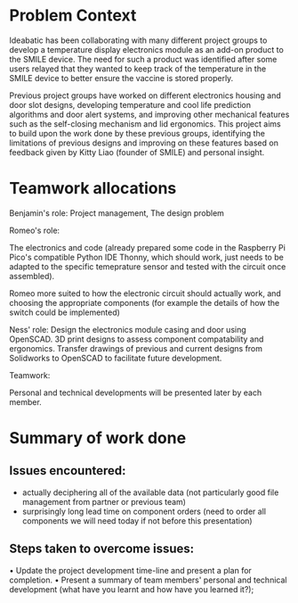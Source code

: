 # Problem Context

Ideabatic has been collaborating with many different project groups to develop a temperature display electronics module as an add-on product to the SMILE device. The need for such a product was identified after some users relayed that they wanted to keep track of the temperature in the SMILE device to better ensure the vaccine is stored properly.

Previous project groups have worked on different electronics housing and door slot designs, developing temperature and cool life prediction algorithms and door alert systems, and improving other mechanical features such as the self-closing mechanism and lid ergonomics. This project aims to build upon the work done by these previous groups, identifying the limitations of previous designs and improving on these features based on feedback given by Kitty Liao (founder of SMILE) and personal insight.

# Teamwork allocations

Benjamin's role: Project management, The design problem

Romeo's role:

The electronics and code (already prepared some code in the Raspberry Pi Pico's compatible Python IDE Thonny, 
which should work, just needs to be adapted to the specific temeprature sensor and tested with the circuit once assembled). 

Romeo more suited to how the electronic circuit should actually work, and choosing the appropriate components 
(for example the details of how the switch could be implemented)

Ness' role:
Design the electronics module casing and door using OpenSCAD.
3D print designs to assess component compatability and ergonomics.
Transfer drawings of previous and current designs from Solidworks to OpenSCAD to facilitate future development.

Teamwork:


Personal and technical developments will be presented later by each member.

# Summary of work done


## Issues encountered:

- actually deciphering all of the available data (not particularly good file management from partner or previous team)
- surprisingly long lead time on component orders (need to order all components we will need today if not before this presentation)

## Steps taken to overcome issues:



• Update the project development time-line and present a plan for completion.
• Present a summary of team members' personal and technical development (what have you learnt and how have you learned it?);
